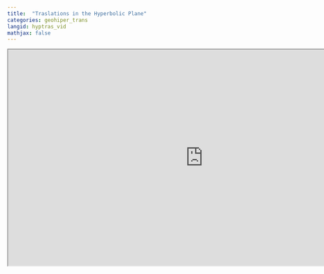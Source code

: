 ```yaml
---
title:  "Traslations in the Hyperbolic Plane"
categories: geohiper_trans
langid: hyptras_vid
mathjax: false
---
```


<iframe width="900" height="500"
	src="https://www.youtube.com/embed/p7HB2cfZ4mw">
</iframe>
